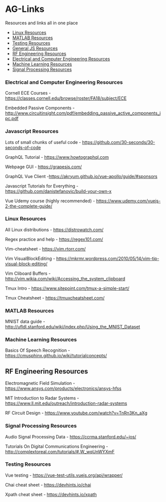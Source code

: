 # AG-Links
Resources and links all in one place

- [Linux Resources](#Linux-Resources)
- [MATLAB Resources](#MATLAB-Resources)
- [Testing Resources](#Testing-Resources)
- [General JS Resources](#JS-Resources)
- [RF Engineering Resources](#RF-Resources)
- [Electrical and Computer Engineering Resources](#ECE-Resources)
- [Machine Learning Resources](ML-Resources)
- [Signal Processing Resources](SP-Resources)

### Electrical and Computer Engineering Resources
Cornell ECE Courses - https://classes.cornell.edu/browse/roster/FA18/subject/ECE

Embedded Passive Components - http://www.circuitinsight.com/pdf/embedding_passive_active_components_ipc.pdf

### Javascript Resources
Lots of small chunks of useful code - https://github.com/30-seconds/30-seconds-of-code

GraphQL Tutorial - https://www.howtographql.com

Webpage GUI - https://grapesjs.com/

GraphQL Vue Client -https://akryum.github.io/vue-apollo/guide/#sponsors

Javascript Tutorials for Everything - https://github.com/danistefanovic/build-your-own-x

Vue Udemy course (highly recommended) - https://www.udemy.com/vuejs-2-the-complete-guide/

### Linux Resources
All Linux distributions - https://distrowatch.com/

Regex practice and help - https://regex101.com/

Vim-cheatsheet - https://vim.rtorr.com/

Vim VisualBlockEditing - https://mkrmr.wordpress.com/2010/05/14/vim-tip-visual-block-editing/

Vim Cliboard Buffers - http://vim.wikia.com/wiki/Accessing_the_system_clipboard

Tmux Intro - https://www.sitepoint.com/tmux-a-simple-start/

Tmux Cheatsheet - https://tmuxcheatsheet.com/

### MATLAB Resources
MNIST data guide - http://ufldl.stanford.edu/wiki/index.php/Using_the_MNIST_Dataset

### Machine Learning Resources
Basics Of Speech Recognition - https://cmusphinx.github.io/wiki/tutorialconcepts/

## RF Engineering Resources
Electromagnetic Field Simulation - https://www.ansys.com/products/electronics/ansys-hfss

MIT Introduction to Radar Systems - https://www.ll.mit.edu/outreach/introduction-radar-systems

RF Circuit Design - https://www.youtube.com/watch?v=TnRn3Kn_aXg

### Signal Processing Resources
Audio Signal Processing Data - https://ccrma.stanford.edu/~jos/

Tutorials On Digital Communications Engineering - http://complextoreal.com/tutorials/#.W_wqUnWYXmF

### Testing Resources
Vue testing - https://vue-test-utils.vuejs.org/api/wrapper/

Chai cheat sheet - https://devhints.io/chai

Xpath cheat sheet - https://devhints.io/xpath
